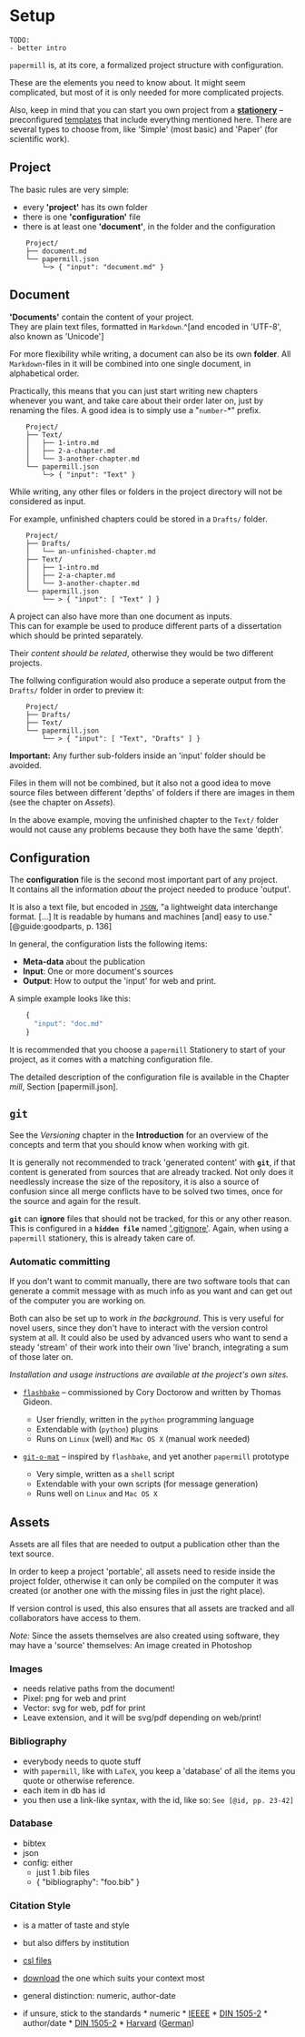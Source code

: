 # Setup


````{.TODO}
TODO:
- better intro
````

`papermill` is, at its core, a formalized project structure with configuration.

These are the elements you need to know about. It might seem complicated, but most of it is only needed for more complicated projects.

Also, keep in mind that you can start you own project from a [**stationery**](https://github.com/papermill/stationery) 
– preconfigured [templates] that include everything mentioned here. There are several types to choose from, like 'Simple' (most basic) and 'Paper' (for scientific work).

[templates]: <https://en.wikipedia.org/wiki/Scaffold_(programming)>


## Project

The basic rules are very simple:

* every **'project'** has its own folder
* there is one **'configuration'** file
* there is at least one **'document'**, in the folder and the configuration

```
    Project/
    ├── document.md
    └── papermill.json
        └─> { "input": "document.md" }
```


## Document

**'Documents'** contain the content of your project. \
They are plain text files, formatted in `Markdown`.^[and encoded in 'UTF-8', also known as 'Unicode'] 

For more flexibility while writing, a document can also be its own **folder**. 
All `Markdown`-files in it will be combined
into one single document, in alphabetical order.

Practically, this means that you can just start writing new chapters whenever you want, and take care about their order later on, just by renaming the files. A good idea is to simply use a "`number`-*" prefix.

```
    Project/
    ├── Text/
    │   ├── 1-intro.md
    │   ├── 2-a-chapter.md
    │   └── 3-another-chapter.md
    └── papermill.json
        └─> { "input": "Text" }
```

While writing, any other files or folders in the project directory will not be considered as input.

For example, unfinished chapters could be stored in a `Drafts/` folder.

```
    Project/
    ├── Drafts/
    │   └── an-unfinished-chapter.md
    ├── Text/
    │   ├── 1-intro.md
    │   ├── 2-a-chapter.md
    │   └── 3-another-chapter.md
    └── papermill.json
        └── > { "input": [ "Text" ] }
```

A project can also have more than one document as inputs. \
This can for example be used to produce different parts of a dissertation which should be printed separately.

Their *content should be related*, otherwise they would be two different projects.

The follwing configuration would also produce a seperate output from the `Drafts/` folder in order to preview it: 

```
    Project/
    ├── Drafts/
    ├── Text/
    └── papermill.json
        └── > { "input": [ "Text", "Drafts" ] }
```

**Important:** Any further sub-folders inside an 'input' folder should be avoided. 

Files in them will not be combined, but it also not a good idea to move source files between different 'depths' of folders if there are images in them (see the chapter on *Assets*).

In the above example, moving the unfinished chapter to the `Text/` folder would not cause any problems because they both have the same 'depth'.


## Configuration

The **configuration** file is the second most important part of any project. \
It contains all the information *about* the project needed to produce 'output'.

It is also a text file, but encoded in [`JSON`](http://www.JSON.org/), 
"a lightweight data interchange format. […] It is readable by humans and machines [and] easy to use." [@guide:goodparts, p. 136]


In general, the configuration lists the following items:

- **Meta-data** about the publication
- **Input**: One or more document's sources
- **Output**: How to output the 'input' for web and print.

A simple example looks like this:

````js
    {
      "input": "doc.md"
    }
````

It is recommended that you choose a `papermill` Stationery to start of your project, as it comes with a matching configuration file. 

The detailed description of the configuration file is available in the Chapter *mill*, Section [papermill.json].


## `git`

See the *Versioning* chapter in the **Introduction** for 
an overview of the concepts and term that you should know 
when working with git.

It is generally not recommended to track 'generated content' with **`git`**, 
if that content is generated from sources that are already tracked. 
Not only does it needlessly increase the size of the repository, 
it is also a source of confusion since all merge conflicts have to be solved 
two times, once for the source and again for the result.

**`git`** can **ignore** files that should not be tracked, for this or any other reason. This is configured in a **`hidden file`** named ['.gitignore'](http://git-scm.com/docs/gitignore). 
Again, when using a `papermill` stationery, this is already taken care of.


### Automatic committing

If you don't want to commit manually, there are two software tools that can
generate a commit message with as much info as you want and can get out of the computer you are working on.

Both can also be set up to work *in the background*. 
This is very useful for novel users, since they don't have to interact with the version control system at all. 
It could also be used by advanced users who want to send a steady 'stream' of their work into their own 'live' branch, integrating a sum of those later on.

*Installation and usage instructions are available at the project's own sites.*

-  [`flashbake`](http://bitbucketlabs.net/flashbake/) – commissioned by Cory Doctorow and written by Thomas Gideon.

    *  User friendly, written in the `python` programming language
    *  Extendable with (`python`) plugins
    *  Runs on `Linux` (well) and `Mac OS X` (manual work needed) 

- [`git-o-mat`](https://github.com/papermill/git-o-mat) – inspired by `flashbake`, and yet another `papermill` prototype

    *  Very simple, written as a `shell` script
    *  Extendable with your own scripts (for message generation)
    *  Runs well on `Linux` and `Mac OS X`



## Assets

Assets are all files that are needed to output a publication 
other than the text source.

In order to keep a project 'portable', all assets need to reside 
inside the project folder, otherwise it can only be compiled on 
the computer it was created (or another one with the missing files 
in just the right place).

If version control is used, this also ensures that all assets are 
tracked and all collaborators have access to them. 

*Note:* Since the assets themselves are also created using software, they may 
have a 'source' themselves: An image created in Photoshop


### Images

- needs relative paths from the document!
- Pixel: png for web and print
- Vector: svg for web, pdf for print
- Leave extension, and it will be svg/pdf depending on web/print!


### Bibliography

- everybody needs to quote stuff
- with `papermill`, like with `LaTeX`, you keep a 'database' of all the items you quote or otherwise reference.
- each item in db has id
- you then use a link-like syntax, with the id, like so: `See [@id, pp. 23-42]`


### Database

- bibtex
- json
- config: either
    - just 1 .bib files
    - { "bibliography": "foo.bib" }


### Citation Style

- is a matter of taste and style
- but also differs by institution

- [csl files](http://citationstyles.org)
- [download](http://zotero.org/styles) the one which suits your context most
- general distinction: numeric, author-date
- if unsure, stick to the standards
      * numeric
        * [IEEEE](http://zotero.org/styles/ieee-with-url)
        * [DIN 1505-2](http://zotero.org/styles/din-1505-2-numeric)
      * author/date
        * [DIN 1505-2](http://zotero.org/styles/din-1505-2)
        * [Harvard](http://zotero.org/styles/harvard1) ([German](http://zotero.org/styles/harvard7de))

